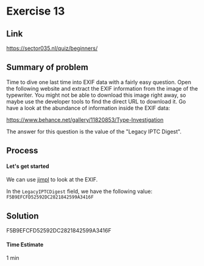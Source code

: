 # Exercise 13

## Link
https://sector035.nl/quiz/beginners/

## Summary of problem

Time to dive one last time into EXIF data with a fairly easy question. Open the following website and extract the EXIF information from the image of the typewriter. You might not be able to download this image right away, so maybe use the developer tools to find the direct URL to download it. Go have a look at the abundance of information inside the EXIF data:

https://www.behance.net/gallery/11820853/Type-Investigation 

The answer for this question is the value of the "Legacy IPTC Digest".

## Process

#### Let's get started

We can use  [jimpl](https://jimpl.com/) to look at the EXIF. 

In the `LegacyIPTCDigest` field, we have the following value: `F5B9EFCFD52592DC2821842599A3416F`

## Solution
F5B9EFCFD52592DC2821842599A3416F

#### Time Estimate
1 min